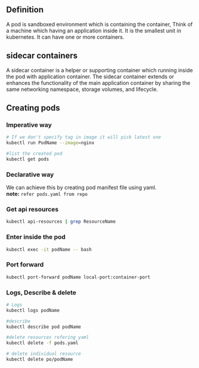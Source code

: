 ## Definition
A pod is sandboxed environment which is containing the container, Think of a machine which having an application inside it. It is the smallest unit in kubernetes.
It can have one or more containers.

## sidecar containers
A sidecar container is a helper or supporting container which running inside the pod with application container.
The sidecar container extends or enhances the functionality of the main application container by sharing 
the same networking namespace, storage volumes, and lifecycle.

## Creating pods

### Imperative way
```bash
# If we don't specify tag in image it will pick latest one
kubectl run PodName --image=nginx

#list the created pod
kubectl get pods
```
### Declarative way
We can achieve this by creating pod manifest file using yaml.</br>
**note:** `refer pods.yaml from repo`

### Get api resources
```bash
kubectl api-resources | grep ResourceName
```
### Enter inside the pod
```bash
kubectl exec -it podName -- bash
```
### Port forward
```bash
kubectl port-forward podName local-port:container-port
```

### Logs, Describe & delete
```bash
# Logs
kubectl logs podName

#describe 
kubectl describe pod podName

#delete resources refering yaml
kubectl delete -f pods.yaml

# delete individual resource
kubectl delete po/podName

```